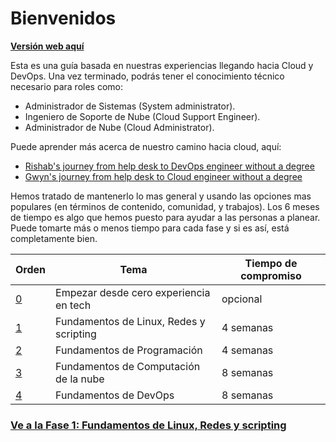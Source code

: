# Bienvenidos

**[Versión web aquí](https://learntocloud.guide)**

Esta es una guía basada en nuestras experiencias llegando hacia Cloud y DevOps. Una vez terminado, podrás tener el conocimiento técnico necesario para roles como:

- Administrador de Sistemas (System administrator).
- Ingeniero de Soporte de Nube (Cloud Support Engineer).
- Administrador de Nube (Cloud Administrator).

Puede aprender más acerca de nuestro camino hacia cloud, aquí:
- [Rishab's journey from help desk to DevOps engineer without a degree](https://youtu.be/LZuWZ0SBYm8) 
- [Gwyn's journey from help desk to Cloud engineer without a degree](https://youtu.be/kluKaLXJ2lg)

Hemos tratado de mantenerlo lo mas general y usando las opciones mas populares (en términos de contenido, comunidad, y trabajos). Los 6 meses de tiempo es algo que hemos puesto para ayudar a las personas a planear. Puede tomarte más o menos tiempo para cada fase y si es así, está completamente bien.


| Orden | Tema                           | Tiempo de compromiso |
|-------|---------------------------------|-------------------|
| [0](es/phase0/README.md)     | Empezar desde cero experiencia en tech  | opcional 
| [1](es/phase1/README.md)     | Fundamentos de Linux, Redes y scripting | 4 semanas           |
| [2](es/phase2/README.md)     | Fundamentos de Programación | 4 semanas           |
| [3](es/phase3/README.md)    | Fundamentos de Computación de la nube | 8 semanas           |
| [4](es/phase4/README.md)     | Fundamentos de DevOps         | 8 semanas           |




### [Ve a la Fase 1: Fundamentos de Linux, Redes y scripting](es/phase1/README.md)
